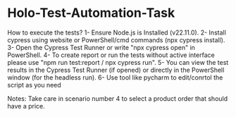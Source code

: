 # Holo-Test-Automation-Task

How to execute the tests?
1- Ensure Node.js is Installed (v22.11.0).
2- Install cypress using website or PowerShell/cmd commands (npx cypress install).
3- Open the Cypress Test Runner or write "npx cypress open" in PowerShell.
4- To create report or run the tests without active interface please use "npm run test:report / npx cypress run".
5- You can view the test results in the Cypress Test Runner (if opened) or directly in the PowerShell window (for the headless run).
6- Use tool like pycharm to edit/conrtol the script as you need

Notes: Take care in scenario number 4 to select a product order that should have a price.

